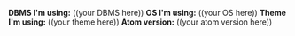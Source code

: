 **DBMS I'm using:**  ((your DBMS here))
**OS I'm using:**   ((your OS here))
**Theme I'm using:** ((your theme here))
**Atom version:**  ((your atom version here))
